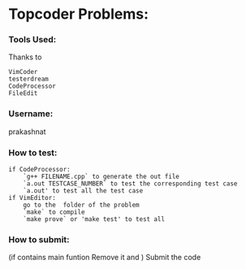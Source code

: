 # Topcoder Problems:

### Tools Used:

Thanks to
```
VimCoder
testerdream
CodeProcessor
FileEdit
```

### Username: 
prakashnat

### How to test:
```
if CodeProcessor:
	`g++ FILENAME.cpp` to generate the out file
	`a.out TESTCASE_NUMBER` to test the corresponding test case
	`a.out' to test all the test case
if VimEditor:
	go to the  folder of the problem
	`make` to compile
	`make prove` or 'make test' to test all
```
### How to submit:
(if contains main funtion Remove it and ) Submit the code

